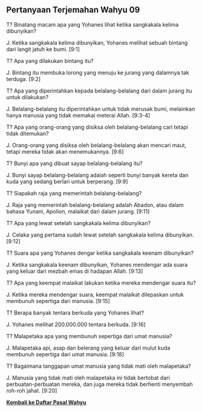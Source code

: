 ﻿## Pertanyaan Terjemahan Wahyu 09 ##

T? Binatang macam apa yang Yohanes lihat ketika sangkakala kelima dibunyikan?

J. Ketika sangkakala kelima dibunyikan, Yohanes melihat sebuah bintang dari langit jatuh ke bumi. [9:1]

T? Apa yang dilakukan bintang itu?

J. Bintang itu membuka lorong yang menuju ke jurang yang dalamnya tak terduga. [9:2]

T? Apa yang diperintahkan kepada belalang-belalang dari dalam jurang itu untuk dilakukan?

J. Belalang-belalang itu diperintahkan untuk tidak merusak bumi, melainkan hanya manusia yang tidak memakai meterai Allah. [9:3-4]

T? Apa yang orang-orang yang disiksa oleh belalang-belalang cari tetapi tidak ditemukan?

J. Orang-orang yang disiksa oleh belalang-belalang akan mencari maut, tetapi mereka tidak akan menemukannya. [9:6]

T? Bunyi apa yang dibuat sayap belalang-belalang itu?

J. Bunyi sayap belalang-belalang adalah seperti bunyi banyak kereta dan kuda yang sedang berlari untuk berperang. [9:9]

T? Siapakah raja yang memerintah belalang-belalang?

J. Raja yang memerintah belalang-belalang adalah Abadon, atau dalam bahasa Yunani, Apolion, malaikat dari dalam jurang. [9:11]

T? Apa yang lewat setelah sangkakala kelima dibunyikan?

J. Celaka yang pertama sudah lewat setelah sangkakala kelima dibunyikan. [9:12]

T? Suara apa yang Yohanes dengar ketika sangkakala keenam dibunyikan?

J. Ketika sangkakala keenam dibunyikan, Yohanes mendengar ada suara yang keluar dari mezbah emas di hadapan Allah. [9:13]

T? Apa yang keempat malaikat lakukan ketika mereka mendengar suara itu?

J. Ketika mereka mendengar suara, keempat malaikat dilepaskan untuk membunuh sepertiga dari manusia. [9:15]

T? Berapa banyak tentara berkuda yang Yohanes lihat?

J. Yohanes melihat 200.000.000 tentara berkuda. [9:16]

T? Malapetaka apa yang membunuh sepertiga dari umat manusia?

J. Malapetaka api, asap dan belerang yang keluar dari mulut kuda membunuh sepertiga dari umat manusia. [9:18]

T? Bagaimana tanggapan umat manusia yang tidak mati oleh malapetaka?

J. Manusia yang tidak mati oleh malapetaka ini tidak bertobat dari perbuatan-perbuatan mereka, dan juga mereka tidak berhenti menyembah roh-roh jahat. [9:20]

__[Kembali ke Daftar Pasal Wahyu](./)__

